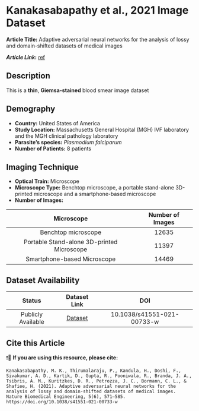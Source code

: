# **Kanakasabapathy et al., 2021 Image Dataset**  
**Article Title:** Adaptive adversarial neural networks for the analysis of lossy and domain-shifted datasets of medical images

**_Article Link_:** [ref](https://www.ncbi.nlm.nih.gov/pmc/articles/PMC8943917/)

## **Description**
This is a **thin**, **Giemsa-stained** blood smear image dataset 

## **Demography**
+ **Country:** United States of America
+ **Study Location:** Massachusetts General Hospital (MGH) IVF laboratory and the MGH clinical pathology laboratory
+ **Parasite’s species:** _Plasmodium falciparum_
+ **Number of Patients:** 8 patients


## **Imaging Technique**
+ **Optical Train:** Microscope
+ **Microscope Type:**  Benchtop microscope, a portable stand-alone 3D-printed microscope and a smartphone-based microscope
+ **Number of Images:**
  
|**Microscope**|**Number of Images**|
|:---:|:---:|
|Benchtop microscope|12635|
|Portable Stand-alone 3D-printed Microscope|11397|
|Smartphone-based Microscope|14469|

## **Dataset Availability**

|**Status**|**Dataset Link**|**DOI**|
|:---:|:---:|:---:|
|Publicly Available| [Dataset](https://osf.io/3kc2d/)|10.1038/s41551-021-00733-w|

## **Cite this Article**

❗🛑 **If you are using this resource, please cite:** 

```
Kanakasabapathy, M. K., Thirumalaraju, P., Kandula, H., Doshi, F., Sivakumar, A. D., Kartik, D., Gupta, R., Pooniwala, R., Branda, J. A., Tsibris, A. M., Kuritzkes, D. R., Petrozza, J. C., Bormann, C. L., & Shafiee, H. (2021). Adaptive adversarial neural networks for the analysis of lossy and domain-shifted datasets of medical images. Nature Biomedical Engineering, 5(6), 571–585. https://doi.org/10.1038/s41551-021-00733-w
```
